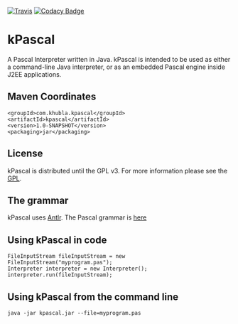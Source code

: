 [![Travis](https://travis-ci.org/teverett/kPascal.svg?branch=master)](https://travis-ci.org/teverett/kPascal)
[![Codacy Badge](https://api.codacy.com/project/badge/Grade/4990c2bde63b4380aada591d17334fd7)](https://www.codacy.com/app/teverett/kPascal?utm_source=github.com&amp;utm_medium=referral&amp;utm_content=teverett/kPascal&amp;utm_campaign=Badge_Grade)

kPascal
========

A Pascal Interpreter written in Java.  kPascal is intended to be used as either a command-line Java interpreter, or as an embedded Pascal engine inside J2EE applications.


Maven Coordinates
-------------------

```
<groupId>com.khubla.kpascal</groupId>
<artifactId>kpascal</artifactId>
<version>1.0-SNAPSHOT</version>
<packaging>jar</packaging>
```

License
---------

kPascal is distributed until the GPL v3. For more information please see the [GPL](http://www.gnu.org/licenses/gpl.txt).


The grammar
---------

kPascal uses [Antlr](http://www.antlr.org/).  The Pascal grammar is [here](https://github.com/antlr/grammars-v4/blob/master/pascal/pascal.g4)


Using kPascal in code
---------

````
FileInputStream fileInputStream = new FileInputStream("myprogram.pas");
Interpreter interpreter = new Interpreter();
interpreter.run(fileInputStream);
````

Using kPascal from the command line
---------

````
java -jar kpascal.jar --file=myprogram.pas

````